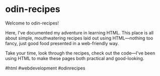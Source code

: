 # odin-recipes

Welcome to odin-recipes!

Here, I've documented my adventure in learning HTML. This place is all about simple, mouthwatering recipes laid out using HTML—nothing too fancy, just good food presented in a web-friendly way.

Take your time, look through the recipes, check out the code—I've been using HTML to make these pages both practical and good-looking.

#html #webdevelopment #odinrecipes
